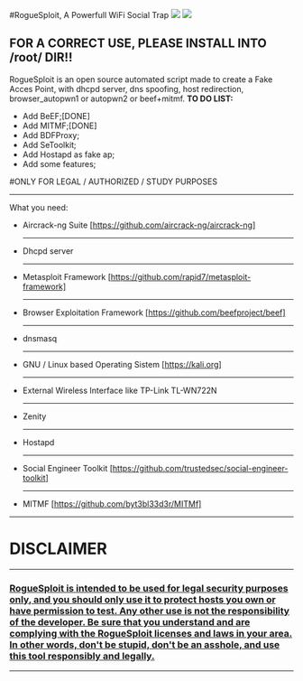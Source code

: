 #RogueSploit, A Powerfull WiFi Social Trap
<img src="https://img.shields.io/badge/Dev-Alive-brightgreen.svg"> <img src="https://img.shields.io/badge/Version-0.4-red.svg">
</br>
<h2>FOR A CORRECT USE, PLEASE INSTALL INTO /root/ DIR!!</h2>

RogueSploit is an open source automated script made to create a Fake Acces Point, with dhcpd server, dns spoofing, host redirection, browser_autopwn1 or autopwn2 or beef+mitmf.</hr>
<b>TO DO LIST:</b>
- Add BeEF;[DONE]
- Add MITMF;[DONE]
- Add BDFProxy;
- Add SeToolkit;
- Add Hostapd as fake ap;
- Add some features;

#ONLY FOR LEGAL / AUTHORIZED / STUDY PURPOSES

***

What you need:
- Aircrack-ng Suite [https://github.com/aircrack-ng/aircrack-ng]<hr />
- Dhcpd server<hr />
- Metasploit Framework [https://github.com/rapid7/metasploit-framework]<hr />
- Browser Exploitation Framework [https://github.com/beefproject/beef]<hr />
- dnsmasq<hr />
- GNU / Linux based Operating Sistem [https://kali.org]<hr />
- External Wireless Interface like TP-Link TL-WN722N<hr />
- Zenity<hr />
- Hostapd<hr />
- Social Engineer Toolkit [https://github.com/trustedsec/social-engineer-toolkit]<hr />
- MITMF [https://github.com/byt3bl33d3r/MITMf]

***


<h1> DISCLAIMER </h1></hr>

***
<h3><b><u>RogueSploit is intended to be used for legal security purposes only, and you should only use it to protect hosts you own or have permission to test. Any other use is not the responsibility of the developer. Be sure that you understand and are complying with the RogueSploit licenses and laws in your area. In other words, don't be stupid, don't be an asshole, and use this tool responsibly and legally.</u></b></h3>

***
